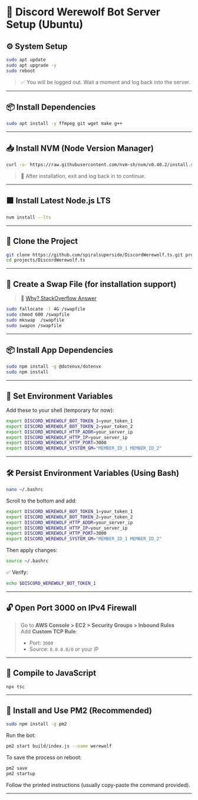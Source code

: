 # 🐺 Discord Werewolf Bot Server Setup (Ubuntu)

## ⚙️ System Setup

```bash
sudo apt update
sudo apt upgrade -y
sudo reboot
```

> ✅ You will be logged out. Wait a moment and log back into the server.

---

## 📦 Install Dependencies

```bash
sudo apt install -y ffmpeg git wget make g++
```

---

## 📥 Install NVM (Node Version Manager)

```bash
curl -o- https://raw.githubusercontent.com/nvm-sh/nvm/v0.40.2/install.sh | bash
```

> 🔁 After installation, exit and log back in to continue.

---

## 🟩 Install Latest Node.js LTS

```bash
nvm install --lts
```

---

## 📁 Clone the Project

```bash
git clone https://github.com/spiralsuperside/DiscordWerewolf.ts.git projects/DiscordWerewolf.ts
cd projects/DiscordWerewolf.ts
```

---

## 🧠 Create a Swap File (for installation support)

> 🔗 [Why? StackOverflow Answer](https://stackoverflow.com/a/71097715)

```bash
sudo fallocate -l 4G /swapfile
sudo chmod 600 /swapfile
sudo mkswap  /swapfile
sudo swapon /swapfile
```

---

## 📦 Install App Dependencies

```bash
sudo npm install -g @dotenvx/dotenvx
sudo npm install
```

---

## 🔐 Set Environment Variables

Add these to your shell (temporary for now):

```bash
export DISCORD_WEREWOLF_BOT_TOKEN_1=your_token_1
export DISCORD_WEREWOLF_BOT_TOKEN_2=your_token_2
export DISCORD_WEREWOLF_HTTP_ADDR=your_server_ip
export DISCORD_WEREWOLF_HTTP_IP=your_server_ip
export DISCORD_WEREWOLF_HTTP_PORT=3000
export DISCORD_WEREWOLF_SYSTEM_GM="MEMBER_ID_1 MEMBER_ID_2"
```

---

## 🛠 Persist Environment Variables (Using Bash)

```bash
nano ~/.bashrc
```

Scroll to the bottom and add:

```bash
export DISCORD_WEREWOLF_BOT_TOKEN_1=your_token_1
export DISCORD_WEREWOLF_BOT_TOKEN_2=your_token_2
export DISCORD_WEREWOLF_HTTP_ADDR=your_server_ip
export DISCORD_WEREWOLF_HTTP_IP=your_server_ip
export DISCORD_WEREWOLF_HTTP_PORT=3000
export DISCORD_WEREWOLF_SYSTEM_GM="MEMBER_ID_1 MEMBER_ID_2"
```

Then apply changes:

```bash
source ~/.bashrc
```

✅ Verify:

```bash
echo $DISCORD_WEREWOLF_BOT_TOKEN_1
```

---

## 🔓 Open Port 3000 on IPv4 Firewall

> Go to **AWS Console > EC2 > Security Groups > Inbound Rules**  
> Add **Custom TCP Rule**:  
> - Port: `3000`  
> - Source: `0.0.0.0/0` or your IP

---

## 🔧 Compile to JavaScript

```bash
npx tsc
```

---

## 🚀 Install and Use PM2 (Recommended)

```bash
sudo npm install -g pm2
```

Run the bot:

```bash
pm2 start build/index.js --name werewolf
```

To save the process on reboot:

```bash
pm2 save
pm2 startup
```

Follow the printed instructions (usually copy-paste the command provided).

---
